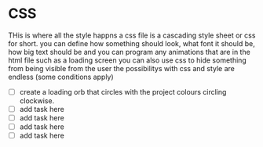 # CSS
THis is where all the style happns a css file is a cascading style sheet or css for short.
you can define how something should look, what font it should be, how big text should be and you can program any animations that are in the html file such as a loading screen 
you can also use css to hide something from being visible from the user
the possibilitys with css and style are endless (some conditions apply)
- [ ] create a loading orb that circles with the project colours circling clockwise.
- [ ] add task here 
- [ ] add task here
- [ ] add task here
- [ ] add task here

